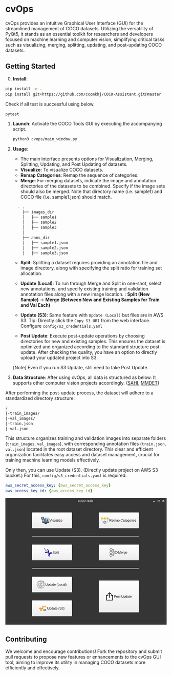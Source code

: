 # cvOps

cvOps provides an intuitive Graphical User Interface (GUI) for the streamlined management of COCO datasets. Utilizing the versatility of PyQt5, it stands as an essential toolkit for researchers and developers focused on machine learning and computer vision, simplifying critical tasks such as visualizing, merging, splitting, updating, and post-updating COCO datasets.


## Getting Started

0. **Install**: 
  ```bash
  pip install -e .
  pip install git+https://github.com/ccomkhj/COCO-Assistant.git@master
  ```

  Check if all test is successful using below.
  ```bash
  pytest
  ```

1. **Launch**: Activate the COCO Tools GUI by executing the accompanying script.

    ```bash
    python3 cvops/main_window.py
    ```

2. **Usage**:
    - The main interface presents options for Visualization, Merging, Splitting, Updating, and Post Updating of datasets.
    - **Visualize**: To visualize COCO datasets.
    - **Remap Categories**: Remap the sequence of categories.
    - **Merge**: For merging datasets, indicate the image and annotation directories of the datasets to be combined. Specify if the image sets 
    should also be merged. Note that directory name (i.e. sample1) and COCO file (i.e. sample1.json) should match.
    ```   
      - .
        ├── images_dir
        │   ├── sample1
        │   ├── sample2
        │   ├── sample3
        │
        ├── anns_dir
        │   ├── sample1.json
        │   ├── sample2.json
        │   ├── sample3.json
    ```
    - **Split**: Splitting a dataset requires providing an annotation file and image directory, along with specifying the split ratio for training set allocation.
    - **Update (Local)**: To run through Merge and Split in one-shot, select new annotations, and specify existing training and validation annotation files along with a new image location.
      : **Split (New Sample)** -> **Merge (Between New and Existing Samples for Train and Val Each)**
  
    - **Update (S3)**: Same feature with `Update (Local)` but files are in AWS S3. Tip: Directly click the `Copy S3 URI` from the web interface. Configure `config/s3_credentials.yaml`
    - **Post Update**: Execute post-update operations by choosing directories for new and existing samples. This ensures the dataset is optimized and organized according to the standard structure post-update. After checking the quality, you have an option to directly upload your updated project into S3.

    [Note] Even if you run S3 Update, still need to take Post Update.


3. **Data Structure**: After using cvOps, all data is structured as below. It supports other computer vision projects accordingly. ([SAHI](https://github.com/obss/sahi), [MMDET](https://github.com/open-mmlab/mmdetection))

  After performing the post-update process, the dataset will adhere to a standardized directory structure:

  ```
  /
  |-train_images/
  |-val_images/
  |-train.json
  |-val.json
  ```

  This structure organizes training and validation images into separate folders (`train_images`, `val_images`), with corresponding annotation files (`train.json`, `val.json`) located in the root dataset directory. This clear and efficient organization facilitates easy access and dataset management, crucial for training machine learning models effectively.

  Only then, you can use Update (S3). (Directly update project on AWS S3 bucket.)
  For this, `config/s3_credentials.yaml` is required.

  ```yaml
  aws_secret_access_key: {aws_secret_access_key}
  aws_access_key_id: {aws_access_key_id} 
  ```

![COCO Tools](demo/COCO_Tools.png)



## Contributing

We welcome and encourage contributions! Fork the repository and submit pull requests to propose new features or enhancements to the cvOps GUI tool, aiming to improve its utility in managing COCO datasets more efficiently and effectively.